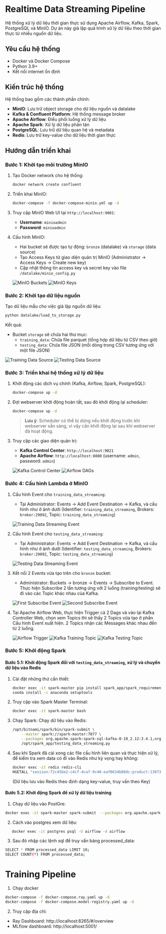 # Realtime Data Streaming Pipeline

Hệ thống xử lý dữ liệu thời gian thực sử dụng Apache Airflow, Kafka, Spark, PostgreSQL và MinIO. 
Dự án này giả lập quá trình xử lý dữ liệu theo thời gian thực từ nhiều nguồn dữ liệu.

## Yêu cầu hệ thống
- Docker và Docker Compose
- Python 3.9+
- Kết nối internet ổn định

## Kiến trúc hệ thống
Hệ thống bao gồm các thành phần chính:
- **MinIO**: Lưu trữ object storage cho dữ liệu nguồn và datalake
- **Kafka & Confluent Platform**: Hệ thống message broker
- **Apache Airflow**: Điều phối luồng xử lý dữ liệu
- **Apache Spark**: Xử lý dữ liệu phân tán
- **PostgreSQL**: Lưu trữ dữ liệu quan hệ và metadata
- **Redis**: Lưu trữ key-value cho dữ liệu thời gian thực

## Hướng dẫn triển khai

### Bước 1: Khởi tạo môi trường MinIO
1. Tạo Docker network cho hệ thống:
   ```bash
   docker network create confluent
   ```

2. Triển khai MinIO:
   ```bash
   docker-compose -f docker-compose-minio.yml up -d
   ```

3. Truy cập MinIO Web UI tại `http://localhost:9001`:
   - **Username**: `minioadmin`
   - **Password**: `minioadmin`

4. Cấu hình MinIO:
   - Hai bucket sẽ được tạo tự động: `bronze` (datalake) và `storage` (data source)
   - Tạo Access Keys từ giao diện quản trị MinIO (Administrator → Access Keys → Create new key)
   - Cập nhật thông tin access key và secret key vào file `/datalake/minio_config.py`

   ![MinIO Buckets](images/minio_buckets.png)
   ![MinIO Keys](images/minio_keys.png)

### Bước 2: Khởi tạo dữ liệu nguồn
Tạo dữ liệu mẫu cho việc giả lập nguồn dữ liệu:

```bash
python datalake/load_to_storage.py
```

Kết quả:
- Bucket `storage` sẽ chứa hai thư mục:
  - `training_data`: Chứa file parquet (tổng hợp dữ liệu từ CSV theo giờ)
  - `testing_data`: Chứa file JSON (mỗi dòng trong CSV tương ứng với một file JSON)

![Training Data Source](images/minio_training_source.png)
![Testing Data Source](images/minio_testing_source.png)

### Bước 3: Triển khai hệ thống xử lý dữ liệu
1. Khởi động các dịch vụ chính (Kafka, Airflow, Spark, PostgreSQL):
   ```bash
   docker-compose up -d
   ```

2. Đợi webserver khởi động hoàn tất, sau đó khởi động lại scheduler:
   ```bash
   docker-compose up -d
   ```
   > **Lưu ý**: Scheduler có thể bị dừng nếu khởi động trước khi webserver sẵn sàng, vì vậy cần khởi động lại sau khi webserver đã hoạt động.

3. Truy cập các giao diện quản trị:
   - **Kafka Control Center**: `http://localhost:9021`
   - **Apache Airflow**: `http://localhost:8080` (username: `admin`, password: `admin`)

   ![Kafka Control Center](images/kafka_controller.png)
   ![Airflow DAGs](images/airflow_dags.png)

### Bước 4: Cấu hình Lambda ở MinIO

1. Cấu hình Event cho `training_data_streaming`:
   - Tại Administrator: Events → Add Event Destination → Kafka, và cấu hình như ở ảnh dưới (Identifier: `training_data_streaming`, Brokers: `broker:29092`, Topic: `training_data_streaming`)

   ![Training Data Streaming Event](images/training_data_streaming_event.png)

2. Cấu hình Event cho `testing_data_streaming`:
   - Tại Administrator: Events → Add Event Destination → Kafka, và cấu hình như ở ảnh dưới (Identifier: `testing_data_streaming`, Brokers: `broker:29092`, Topic: `testing_data_streaming`)

   ![Testing Data Streaming Event](images/testing_data_streaming.event.png)

3. Kết nối 2 Events vừa tạo trên cho `bronze` bucket:
   - Administrator: Buckets → bronze → Events → Subscribe to Event. Thực hiện Subscribe 2 lần tương ứng với 2 luồng (training/testing) sẽ đi vào các Topic khác nhau của Kafka.

   ![First Subscribe Event](images/first_subscribe_event.png)
   ![Second Subscribe Event](images/second_subscribe_event.png)

4. Tại Apache Airflow Web, thực hiện Trigger cả 2 Dags và vào lại Kafka Controller Web, chọn xem Topics thì sẽ thấy 2 Topics vừa tạo ở phần Cấu hình Event xuất hiện. 2 Topics nhận các Messages khác nhau đến từ 2 luồng.

   ![Airflow Trigger](images/airflow_trigger.png)
   ![Kafka Training Topic](images/kafka_training_topic.png)
   ![Kafka Testing Topic](images/kafka_testing_topic.png)

### Bước 5: Khởi động Spark

#### Bước 5.1: Khởi động Spark đối với `testing_data_streaming`, xử lý và chuyển dữ liệu vào Redis
1. Cài đặt những thứ cần thiết:
   ```bash
   docker exec -it spark-master pip install spark_app/spark_requirement.txt
   conda install -c anaconda setuptools

   ```
2. Truy cập vào Spark Master Terminal:
   ```bash
   docker exec -it spark-master bash
   ```
3. Chạy Spark:
   Chạy dữ liệu vào Redis:
   ```bash
   /opt/bitnami/spark/bin/spark-submit \
       --master spark://spark-master:7077 \
       --packages org.apache.spark:spark-sql-kafka-0-10_2.12:3.4.1,org.apache.hadoop:hadoop-aws:3.3.4,com.amazonaws:aws-java-sdk-bundle:1.12.262 \
       /opt/spark_app/testing_data_streaming.py
   ```
3. Sau khi Spark đã cài xong các file cấu hình liên quan và thực hiện xử lý, để kiểm tra xem data có đi vào Redis như kỳ vọng hay không:
   ```bash
   docker exec -it redis redis-cli 
   HGETALL "session:f2c45be2-c4cf-4caf-9c40-eaf0634b80dc:product:1307353"
   ```
   (Dữ liệu lưu vào Redis theo định dạng key-value, truy vấn theo Key)

#### Bước 5.2: Khởi động Spark để xử lý dữ liệu training
   1. Chạy dữ liệu vào PostGre:
   ```bash
   docker exec -it spark-master spark-submit  --packages org.apache.spark:spark-sql-kafka-0-10_2.12:3.3.0,org.postgresql:postgresql:42.7.4  /opt/spark_app/training_data_stream.py
   ```
   
   2. Cách vào postgres xem dữ liệu: 

   ```bash
      docker exec -it postgres psql -U airflow -d airflow
   ```
   3. Sau đó nhập các lệnh sql để truy vấn bảng processed_data:
   ```bash
   SELECT * FROM processed_data LIMIT 10;
   SELECT COUNT(*) FROM processed_data;
   ```
# Training Pipeline
   1. Chạy docker
   ```bash
   docker-compose -f docker-compose.ray.yaml up -d
   docker-compose -f docker-compose.model-registry.yaml up -d
   ```
   2. Truy cập địa chỉ:
   - Ray Dashboard: http://localhost:8265/#/overview
   - MLflow dashboard: http://localhost:5001/
